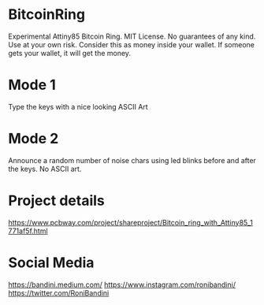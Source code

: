 # BitcoinRing

Experimental Attiny85 Bitcoin Ring. MIT License. No guarantees of any kind. Use at your own risk. Consider this as money inside your wallet. If someone gets your wallet, it will get the money.

# Mode 1

Type the keys with a nice looking ASCII Art 

# Mode 2

Announce a random number of noise chars using led blinks before and after the keys. No ASCII art.

# Project details

https://www.pcbway.com/project/shareproject/Bitcoin_ring_with_Attiny85_1771af5f.html

# Social Media
https://bandini.medium.com/
https://www.instagram.com/ronibandini/
https://twitter.com/RoniBandini



